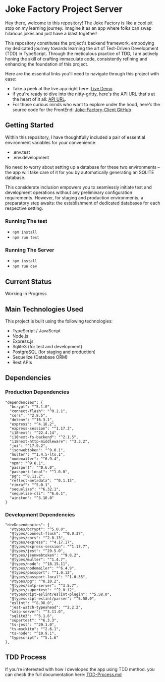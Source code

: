 # Joke Factory Project Server
Hey there, welcome to this repository! The Joke Factory is like a cool pit stop on my learning journey. Imagine it as an app where folks can swap hilarious jokes and just have a blast together!

This repository constitutes the project's backend framework, embodying my dedicated journey towards learning the art of Test-Driven Development (TDD) in TypeScript. Through the meticulous practice of TDD, I am actively honing the skill of crafting immaculate code, consistently refining and enhancing the foundation of this project.

Here are the essential links you'll need to navigate through this project with ease:

- Take a peek at the live app right here: [Live Demo](https://joke-factory.heriyanto.dev)
- If you're ready to dive into the nitty-gritty, here's the API URL that's at the heart of it all: [API URL](https://joke-factory-server.fly.dev).
- For those curious minds who want to explore under the hood, here's the source code for the FrontEnd: [Joke-Factory-Client GitHub](https://github.com/HeriYantodotDev/joke-factory-client)

## Getting Started 

Within this repository, I have thoughtfully included a pair of essential environment variables for your convenience:

- .env.test
- .env.development

No need to worry about setting up a database for these two environments – the app will take care of it for you by automatically generating an SQLITE database.

This considerate inclusion empowers you to seamlessly initiate test and development operations without any preliminary configuration requirements. However, for staging and production environments, a preparatory step awaits: the establishment of dedicated databases for each respective setting.

### Running The test

- `npm install`
- `npm run test`


### Running The Server

- `npm install`
- `npm run dev`

## Current Status
Working In Progress

## Main Technologies Used
This project is built using the following technologies:
- TypeScript / JavaScript
- Node.js
- Express.js
- Sqlite3 (for test and development)
- PostgreSQL (for staging and production)
- Sequelize (Database ORM)
- Rest APIs

## Dependencies

### Production Dependencies

```
"dependencies": {
  "bcrypt": "^5.1.0",
  "connect-flash": "^0.1.1",
  "cors": "^2.8.5",
  "dotenv": "^16.3.1",
  "express": "^4.18.2",
  "express-session": "^1.17.3",
  "i18next": "^22.4.14",
  "i18next-fs-backend": "^2.1.5",
  "i18next-http-middleware": "^3.3.2",
  "joi": "^17.9.2",
  "jsonwebtoken": "^9.0.1",
  "multer": "^1.4.5-lts.1",
  "nodemailer": "^6.9.4",
  "npm": "^9.8.1",
  "passport": "^0.6.0",
  "passport-local": "^1.0.0",
  "pg": "^8.11.2",
  "reflect-metadata": "^0.1.13",
  "rimraf": "^5.0.1",
  "sequelize": "^6.32.1",
  "sequelize-cli": "^6.6.1",
  "winston": "^3.10.0"
}
```

### Development Dependencies

```
"devDependencies": {
  "@types/bcrypt": "^5.0.0",
  "@types/connect-flash": "^0.0.37",
  "@types/cors": "^2.8.13",
  "@types/express": "^4.17.17",
  "@types/express-session": "^1.17.7",
  "@types/jest": "^29.5.0",
  "@types/jsonwebtoken": "^9.0.2",
  "@types/multer": "^1.4.7",
  "@types/node": "^18.15.11",
  "@types/nodemailer": "^6.4.9",
  "@types/passport": "^1.0.12",
  "@types/passport-local": "^1.0.35",
  "@types/pg": "^8.10.2",
  "@types/smtp-server": "^3.5.7",
  "@types/supertest": "^2.0.12",
  "@typescript-eslint/eslint-plugin": "^5.58.0",
  "@typescript-eslint/parser": "^5.58.0",
  "eslint": "^8.38.0",
  "jest-watch-typeahead": "^2.2.2",
  "smtp-server": "^3.11.0",
  "sqlite3": "^5.1.6",
  "supertest": "^6.3.3",
  "ts-jest": "^29.1.0",
  "ts-mockito": "^2.6.1",
  "ts-node": "^10.9.1",
  "typescript": "^5.1.6"
},
```

## TDD Process

If you're interested with how I developed the app using TDD method. you can check the full documentation here: [TDD-Process.md](./src/__docs__/TDD-Process/README.md)

